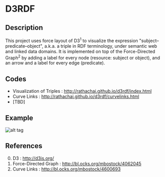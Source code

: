 # D3RDF

## Description
This project uses force layout of D3<sup>1</sup> to visualize the expression "subject–predicate–object", a.k.a. a triple in RDF terminology, under semantic web and linked data domains. It is implemented on top of the Force-Directed Graph<sup>2</sup> by adding a label for every node (resource: subject or object), and an arrow and a label for every edge (predicate).

## Codes
- Visualization of Triples : http://rathachai.github.io/d3rdf/index.html
- Curve Links : http://rathachai.github.io/d3rdf/curvelinks.html
- [TBD]

## Example
![alt tag](https://raw.github.com/rathachai/d3rdf/master/images/simpletriples.png)

## References
0. D3 : http://d3js.org/
0. Force-Directed Graph : http://bl.ocks.org/mbostock/4062045
0. Curve Links : http://bl.ocks.org/mbostock/4600693
